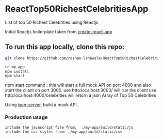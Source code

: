 # ReactTop50RichestCelebritiesApp
List of top 50 Richest Celebrities using Reactjs


Initial Reactjs boilerplate taken from [create-react-app](https://github.com/facebookincubator/create-react-app)

## To run this app locally, clone this repo:

```sh
git clone https://github.com/roshan-lanewala/ReactTop50RichestCelebritiesApp.git

cd my-app
npm install
npm start
```

npm start command : this will start a full mock API on port 4000 and also start the client on port 3000.
use http:localhost:3000/ will run the client
use http:localhost:4000/celebrities will return a json Array of Top 50 Celebrities 

Using [json-server](https://github.com/typicode/json-server), build a mock API.

### Production usage
```sh
include the javascript file from:  ./my-app/build/static/js
include the css styles from: ./my-app/build/static/css
```
